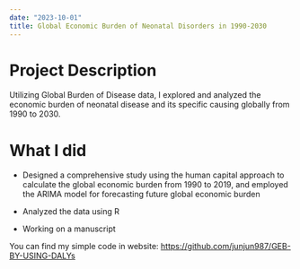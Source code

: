 ```yaml
---
date: "2023-10-01"
title: Global Economic Burden of Neonatal Disorders in 1990-2030
---
```


# **Project Description**

Utilizing Global Burden of Disease data, I explored and analyzed the economic burden of neonatal disease and its specific causing globally from 1990 to 2030.

# **What I did**

- Designed a comprehensive study using the human capital approach to calculate the global economic burden from 1990 to 2019, and employed the ARIMA model for forecasting future global economic burden

- Analyzed the data using R

- Working on a manuscript

You can find my simple code in website: <https://github.com/junjun987/GEB-BY-USING-DALYs>
